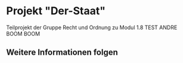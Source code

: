 # Projekt "Der-Staat"

Teilprojekt der Gruppe Recht und Ordnung zu Modul 1.8
TEST ANDRE BOOM BOOM
## Weitere Informationen folgen
